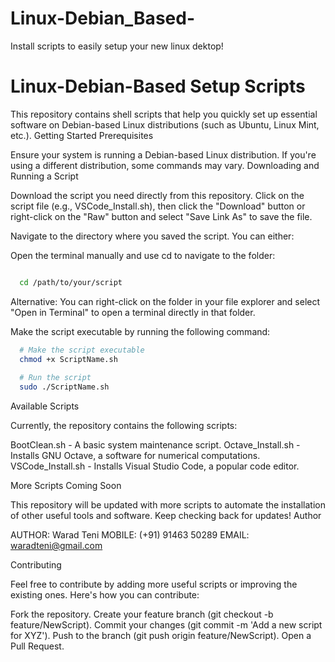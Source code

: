 # Linux-Debian_Based-
Install scripts to easily setup your new linux dektop!

# Linux-Debian-Based Setup Scripts

This repository contains shell scripts that help you quickly set up essential software on Debian-based Linux distributions (such as Ubuntu, Linux Mint, etc.).
Getting Started
Prerequisites

Ensure your system is running a Debian-based Linux distribution. If you're using a different distribution, some commands may vary.
Downloading and Running a Script

  Download the script you need directly from this repository. Click on the script file (e.g., VSCode_Install.sh), then click the "Download" button or right-click on the "Raw" button and select "Save      Link As" to save the file.

  Navigate to the directory where you saved the script. You can either:

  Open the terminal manually and use cd to navigate to the folder:

  ```bash

    cd /path/to/your/script
```

  Alternative: You can right-click on the folder in your file explorer and select "Open in Terminal" to open a terminal directly in that folder.

Make the script executable by running the following command:

```bash
  # Make the script executable
  chmod +x ScriptName.sh
  
  # Run the script
  sudo ./ScriptName.sh
```

Available Scripts

Currently, the repository contains the following scripts:

  BootClean.sh - A basic system maintenance script.
  Octave_Install.sh - Installs GNU Octave, a software for numerical computations.
  VSCode_Install.sh - Installs Visual Studio Code, a popular code editor.

More Scripts Coming Soon

This repository will be updated with more scripts to automate the installation of other useful tools and software. Keep checking back for updates!
Author

  AUTHOR: Warad Teni
  MOBILE: (+91) 91463 50289
  EMAIL: waradteni@gmail.com

Contributing

Feel free to contribute by adding more useful scripts or improving the existing ones. Here's how you can contribute:

  Fork the repository.
  Create your feature branch (git checkout -b feature/NewScript).
  Commit your changes (git commit -m 'Add a new script for XYZ').
  Push to the branch (git push origin feature/NewScript).
  Open a Pull Request.
